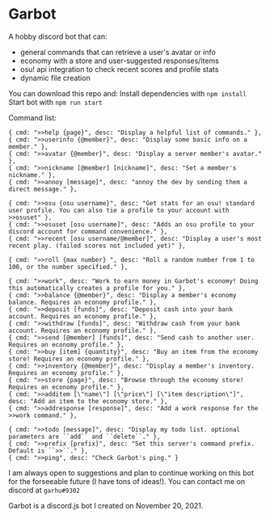 # Garbot
A hobby discord bot that can:
  - general commands that can retrieve a user's avatar or info
  - economy with a store and user-suggested responses/items
  - osu! api integration to check recent scores and profile stats
  - dynamic file creation

You can download this repo and:
Install dependencies with ``npm install``
Start bot with ``npm run start``

Command list:

    { cmd: ">>help {page}", desc: "Display a helpful list of commands." },
    { cmd: ">>userinfo {@member}", desc: "Display some basic info on a member." },
    { cmd: ">>avatar {@member}", desc: "Display a server member's avatar." },
    { cmd: ">>nickname [@member] [nickname]", desc: "Set a member's nickname." },
    { cmd: ">>annoy [message]", desc: "annoy the dev by sending them a direct message." },

    { cmd: ">>osu {osu username}", desc: "Get stats for an osu! standard user profile. You can also tie a profile to your account with >>osuset" },
    { cmd: ">>osuset [osu username]", desc: "Adds an osu profile to your discord account for command convenience." },
    { cmd: ">>recent [osu username/@member]", desc: "Display a user's most recent play. (failed scores not included yet)" },

    { cmd: ">>roll {max number} ", desc: "Roll a random number from 1 to 100, or the number specified." },

    { cmd: ">>work", desc: "Work to earn money in Garbot's economy! Doing this automatically creates a profile for you." },
    { cmd: ">>balance {@member}", desc: "Display a member's economy balance. Requires an economy profile." },
    { cmd: ">>deposit [funds]", desc: "Deposit cash into your bank account. Requires an economy profile." },
    { cmd: ">>withdraw [funds]", desc: "Withdraw cash from your bank account. Requires an economy profile." },
    { cmd: ">>send [@member] [funds]", desc: "Send cash to another user. Requires an economy profile." },
    { cmd: ">>buy [item] {quantity}", desc: "Buy an item from the economy store! Requires an economy profile." },
    { cmd: ">>inventory {@member}", desc: "Display a member's inventory. Requires an economy profile." },
    { cmd: ">>store {page}", desc: "Browse through the economy store! Requires an economy profile." },
    { cmd: ">>additem [\"name\"] [\"price\"] [\"item description\"]", desc: "Add an item to the economy store." },
    { cmd: ">>addresponse [response]", desc: "Add a work response for the >>work command." },

    { cmd: ">>todo [message]", desc: "Display my todo list. optional parameters are ``add`` and ``delete``." },
    { cmd: ">>prefix [prefix]", desc: "Set this server's command prefix. Default is ``>>``." },
    { cmd: ">>ping", desc: "Check Garbot's ping." }

I am always open to suggestions and plan to continue working on this bot for the forseeable future (I have tons of ideas!). You can contact me on discord at ``garhu#9302``

Garbot is a discord.js bot I created on November 20, 2021.
